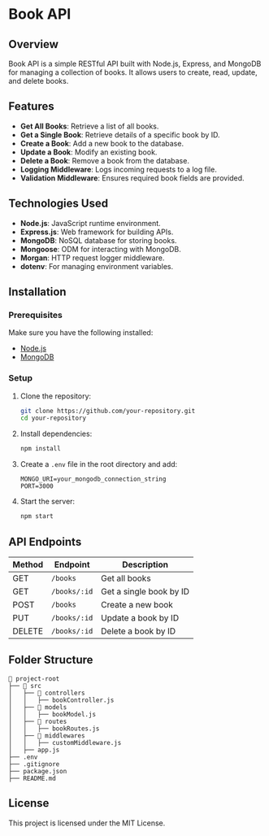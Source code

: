 # Book API

## Overview
Book API is a simple RESTful API built with Node.js, Express, and MongoDB for managing a collection of books. It allows users to create, read, update, and delete books.

## Features
- **Get All Books**: Retrieve a list of all books.
- **Get a Single Book**: Retrieve details of a specific book by ID.
- **Create a Book**: Add a new book to the database.
- **Update a Book**: Modify an existing book.
- **Delete a Book**: Remove a book from the database.
- **Logging Middleware**: Logs incoming requests to a log file.
- **Validation Middleware**: Ensures required book fields are provided.

## Technologies Used
- **Node.js**: JavaScript runtime environment.
- **Express.js**: Web framework for building APIs.
- **MongoDB**: NoSQL database for storing books.
- **Mongoose**: ODM for interacting with MongoDB.
- **Morgan**: HTTP request logger middleware.
- **dotenv**: For managing environment variables.

## Installation
### Prerequisites
Make sure you have the following installed:
- [Node.js](https://nodejs.org/)
- [MongoDB](https://www.mongodb.com/)

### Setup
1. Clone the repository:
   ```bash
   git clone https://github.com/your-repository.git
   cd your-repository
   ```
2. Install dependencies:
   ```bash
   npm install
   ```
3. Create a `.env` file in the root directory and add:
   ```env
   MONGO_URI=your_mongodb_connection_string
   PORT=3000
   ```
4. Start the server:
   ```bash
   npm start
   ```

## API Endpoints

| Method | Endpoint         | Description              |
|--------|-----------------|--------------------------|
| GET    | `/books`        | Get all books            |
| GET    | `/books/:id`    | Get a single book by ID  |
| POST   | `/books`        | Create a new book        |
| PUT    | `/books/:id`    | Update a book by ID      |
| DELETE | `/books/:id`    | Delete a book by ID      |

## Folder Structure
```
📂 project-root
├── 📂 src
│   ├── 📂 controllers
│   │   ├── bookController.js
│   ├── 📂 models
│   │   ├── bookModel.js
│   ├── 📂 routes
│   │   ├── bookRoutes.js
│   ├── 📂 middlewares
│   │   ├── customMiddleware.js
│   ├── app.js
├── .env
├── .gitignore
├── package.json
├── README.md
```


## License
This project is licensed under the MIT License.

